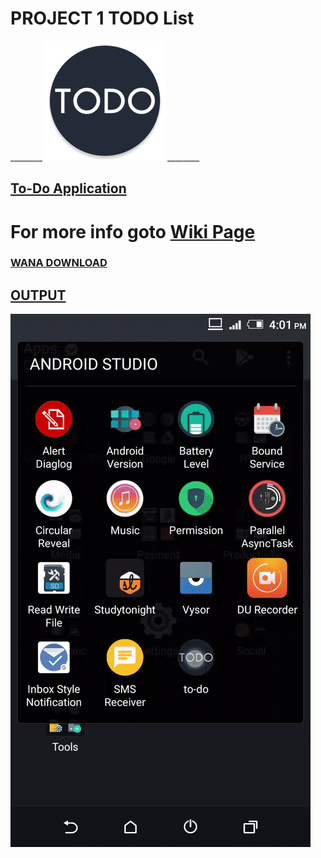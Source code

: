 # PROJECT 1 TODO List
________ ![](https://github.com/ashutosh00074/Project-1-ToDo-App/blob/master/Output/ic_launcher.png) ________
## [To-Do Application](https://github.com/ashutosh00074/Project-1-ToDo-App/wiki)
# For more info goto [Wiki Page](https://github.com/ashutosh00074/Project-1-ToDo-App/wiki)
### [WANA DOWNLOAD](https://github.com/ashutosh00074/Project-1-ToDo-App/blob/master/apk/app-debug.apk)
## [OUTPUT](https://github.com/ashutosh00074/Project-1-ToDo-App/wiki/Screenshots)
![](https://github.com/ashutosh00074/Project-1-ToDo-App/blob/master/Output/PROJECT%20TODO.gif)
